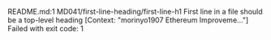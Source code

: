 README.md:1 MD041/first-line-heading/first-line-h1 First line in a file should be a top-level heading [Context: "morinyo1907 Ethereum Improveme..."]
Failed with exit code: 1
